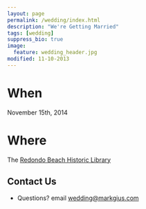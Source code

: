 ```yaml
---
layout: page
permalink: /wedding/index.html
description: "We're Getting Married"
tags: [wedding]
suppress_bio: true
image:
  feature: wedding_header.jpg
modified: 11-10-2013
---
```


# When

November 15th, 2014

# Where

The [Redondo Beach Historic Library](http://www.rbhistoriclibrary.com/)

## Contact Us

 * Questions? email wedding@markgius.com
